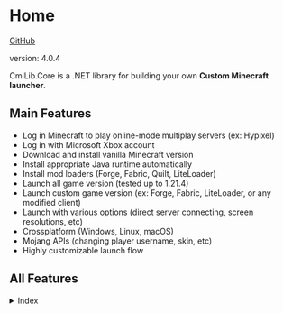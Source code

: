 # Home

[GitHub](https://github.com/CmlLib/CmlLib.Core)

version: 4.0.4

CmlLib.Core is a .NET library for building your own **Custom Minecraft launcher**.

## Main Features

* Log in Minecraft to play online-mode multiplay servers (ex: Hypixel)
* Log in with Microsoft Xbox account
* Download and install vanilla Minecraft version
* Install appropriate Java runtime automatically
* Install mod loaders (Forge, Fabric, Quilt, LiteLoader)
* Launch all game version (tested up to 1.21.4)
* Launch custom game version (ex: Forge, Fabric, LiteLoader, or any modified client)
* Launch with various options (direct server connecting, screen resolutions, etc)
* Crossplatform (Windows, Linux, macOS)
* Mojang APIs (changing player username, skin, etc)
* Highly customizable launch flow

## All Features

<details>

<summary>Index</summary>

[CMLauncher.md](getting-started/CMLauncher.md "mention")

* Basic usage
* **Please read this first!**

[Sample-Code.md](resources/Sample-Code.md "mention")

* CmlLibCoreSample: simple console program
* CmlLibWinFormSample: full features

[Common-Errors.md](resources/Common-Errors.md "mention")

* Java runtime errors
* macOS / Linux errors

[MinecraftPath.md](getting-started/MinecraftPath.md "mention")

* Get default minecraft directory
* Create new minecraft directory
* Make custom minecraft directory structure

[Broken link](broken-reference "mention")

* Get game session from mojang auth server
* Create offline game session

[Microsoft-Xbox-Live-Login.md](login-and-sessions/Microsoft-Xbox-Live-Login.md "mention")

* Login with Xbox account

[Handling-Events.md](getting-started/Handling-Events.md "mention")

* Show progress of downloading files (percentage, file count)
* Show file info of currently downloading file (file name)

[MLaunchOption.md](getting-started/MLaunchOption.md "mention")

* Maximum memory size (-Xmx), Minimum memory size (-Xms)
* Direct server connecting
* Screen resolution, Fullscreen
* Java setting

[Downloader.md](more-apis/Downloader.md "mention")

* AsyncParallelDownloader (default)
* SequenceDownloader

[FileChecker.md](more-apis/FileChecker.md "mention")

* AssetChecker, ClientChecker, LibraryChecker
* Skip file hash checking
* Skip specific game file checking
* Use file mirror server (like BMCLAPI mirror service)
* Make custom file checker

[Broken link](broken-reference "mention")

* Get version metadata list from local directory
* Get version metadata list from mojang server
* Get version metadata list from FabricMC server
* Get version metadata information (version name, type, release date, etc)
* Make custom version loader

[Broken link](broken-reference "mention")

* Get version information (version name, type, arguments, library list, asset id, etc)

[Installer](Installer/ "mention")

* Install Forge
* Install LiteLoader
* Install FabricMC

[FAQ.md](resources/FAQ.md "mention")

* Launch custom version
* Get game output (logs)
* log4j2

[Get-Minecraft-Changelogs.md](utilities/Get-Minecraft-Changelogs.md "mention")

[Licenses-and-Dependencies.md](resources/Licenses-and-Dependencies.md "mention")

</details>
